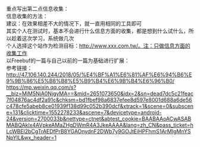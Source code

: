 重点写出第二点信息收集：  
信息收集的方法：  
建议：在效果相差不大的情况下，就一直用相同的工具即可  
其实个人在测试时，基本不会进行什么信息方面的收集，都是想到什么试什么，所以趁着这次学习，系统做几次  
个人选择这个站作为检测目标：http://www.xxx.com.tw/。注：只做信息方面的收集工作  
以Freebuf的一篇与自己以前的一篇为基础进行扩展：  
参考链接：  
http://47.106.140.244/2018/05/%E4%BF%A1%E6%81%AF%E6%94%B6%E9%9B%86%E5%B8%B8%E5%B9%B4%E6%9B%B4%E6%96%B0/  
https://mp.weixin.qq.com/s?__biz=MjM5NjA0NjgyMA==&mid=2651073650&idx=2&sn=dead7dc5c21feac7f04876ac4df2a91c&chksm=bd1fbef98a6837efee8d597e8001d688a6de56c478cfe5abeb8ce01939f138d99c052b390dcf&xtrack=1&scene=0&subscene=131&clicktime=1552278233&ascene=7&devicetype=android-24&version=2700033b&nettype=ctnet&abtest_cookie=BAABAAoACwASABMABQAklx4AVpkeAMaZHgDWmR4A3JkeAAAA&lang=zh_CN&pass_ticket=hLcWBEl2bCgTrAEDfPrB8YGAOnydnF2DWb7y9GOJtEiHPFhmS1ArMIgMnYSNpYIL&wx_header=1  
